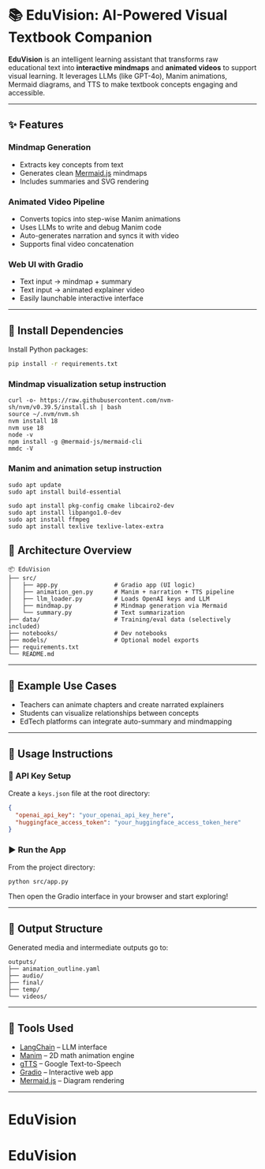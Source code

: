 # 📚 EduVision: AI-Powered Visual Textbook Companion

**EduVision** is an intelligent learning assistant that transforms raw educational text into **interactive mindmaps** and **animated videos** to support visual learning. It leverages LLMs (like GPT-4o), Manim animations, Mermaid diagrams, and TTS to make textbook concepts engaging and accessible.

---

## ✨ Features

### **Mindmap Generation**
  - Extracts key concepts from text
  - Generates clean [Mermaid.js](https://mermaid-js.github.io/) mindmaps
  - Includes summaries and SVG rendering

### **Animated Video Pipeline**
  - Converts topics into step-wise Manim animations
  - Uses LLMs to write and debug Manim code
  - Auto-generates narration and syncs it with video
  - Supports final video concatenation

### **Web UI with Gradio**
  - Text input → mindmap + summary
  - Text input → animated explainer video
  - Easily launchable interactive interface

---

## 🔧 Install Dependencies

Install Python packages:

```bash
pip install -r requirements.txt
```

### **Mindmap visualization setup instruction**

```
curl -o- https://raw.githubusercontent.com/nvm-sh/nvm/v0.39.5/install.sh | bash
source ~/.nvm/nvm.sh
nvm install 18
nvm use 18
node -v
npm install -g @mermaid-js/mermaid-cli
mmdc -V
```
### **Manim and animation setup instruction**

```
sudo apt update
sudo apt install build-essential
```

```
sudo apt install pkg-config cmake libcairo2-dev
sudo apt install libpango1.0-dev
sudo apt install ffmpeg
sudo apt install texlive texlive-latex-extra
```


## 🧠 Architecture Overview

```
📦 EduVision
├── src/
│   ├── app.py                # Gradio app (UI logic)
│   ├── animation_gen.py      # Manim + narration + TTS pipeline
│   ├── llm_loader.py         # Loads OpenAI keys and LLM
│   ├── mindmap.py            # Mindmap generation via Mermaid
│   └── summary.py            # Text summarization
├── data/                     # Training/eval data (selectively included)
├── notebooks/                # Dev notebooks
├── models/                   # Optional model exports
├── requirements.txt
└── README.md
```

---

## 🧪 Example Use Cases

- Teachers can animate chapters and create narrated explainers
- Students can visualize relationships between concepts
- EdTech platforms can integrate auto-summary and mindmapping

---

## 🧭 Usage Instructions

### 🔑 API Key Setup

Create a `keys.json` file at the root directory:

```json
{
  "openai_api_key": "your_openai_api_key_here",
  "huggingface_access_token": "your_huggingface_access_token_here"
}
```

### ▶️ Run the App

From the project directory:

```bash
python src/app.py
```

Then open the Gradio interface in your browser and start exploring!

---

## 📂 Output Structure

Generated media and intermediate outputs go to:

```
outputs/
├── animation_outline.yaml
├── audio/
├── final/
├── temp/
└── videos/
```

---

## 🧰 Tools Used

- [LangChain](https://github.com/hwchase17/langchain) – LLM interface
- [Manim](https://www.manim.community/) – 2D math animation engine
- [gTTS](https://pypi.org/project/gTTS/) – Google Text-to-Speech
- [Gradio](https://www.gradio.app/) – Interactive web app
- [Mermaid.js](https://mermaid-js.github.io/) – Diagram rendering

---



# EduVision
# EduVision

